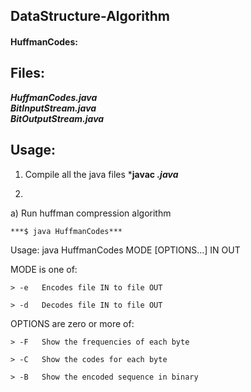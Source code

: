 ## DataStructure-Algorithm
#### HuffmanCodes: 
## Files:
***HuffmanCodes.java***  
***BitInputStream.java***  
***BitOutputStream.java***

## Usage: 

1. Compile all the java files
    ***javac *.java***

2. 
  
  a) Run huffman compression algorithm

    ***$ java HuffmanCodes***
  
  Usage: java HuffmanCodes MODE [OPTIONS...] IN OUT  
  
  MODE is one of:  

    > -e   Encodes file IN to file OUT
  
    > -d   Decodes file IN to file OUT  
  
  OPTIONS are zero or more of:

    > -F   Show the frequencies of each byte

    > -C   Show the codes for each byte
  
    > -B   Show the encoded sequence in binary
